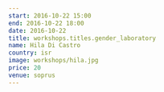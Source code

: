 ```yaml
---
start: 2016-10-22 15:00
end: 2016-10-22 18:00
date: 2016-10-22
title: workshops.titles.gender_laboratory
name: Hila Di Castro
country: isr
image: workshops/hila.jpg
price: 20
venue: soprus
---
```

